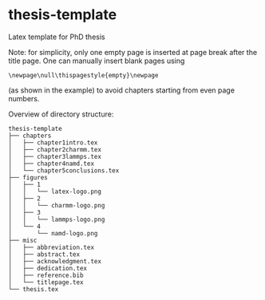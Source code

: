 # thesis-template
Latex template for PhD thesis

Note: for simplicity, only one empty page is inserted at page break after the title page. One can manually insert blank pages using 
```
\newpage\null\thispagestyle{empty}\newpage
``` 
(as shown in the example) to avoid chapters starting from even page numbers.

Overview of directory structure:
```
thesis-template
├── chapters
│   ├── chapter1intro.tex
│   ├── chapter2charmm.tex
│   ├── chapter3lammps.tex
│   ├── chapter4namd.tex
│   └── chapter5conclusions.tex
├── figures
│   ├── 1
│   │   └── latex-logo.png
│   ├── 2
│   │   └── charmm-logo.png
│   ├── 3
│   │   └── lammps-logo.png
│   └── 4
│       └── namd-logo.png
├── misc
│   ├── abbreviation.tex
│   ├── abstract.tex
│   ├── acknowledgment.tex
│   ├── dedication.tex
│   ├── reference.bib
│   └── titlepage.tex
└── thesis.tex
```
